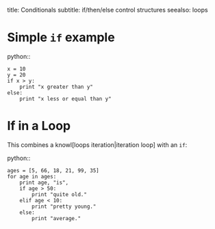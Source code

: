 title: Conditionals
subtitle: if/then/else control structures
seealso:
    loops
    
# Simple `if` example

python::

    x = 10
    y = 20
    if x > y:
        print "x greater than y"
    else:
        print "x less or equal than y"
        
# If in a Loop

This combines a knowl[loops iteration|iteration loop] with an `if`:
 
python::

    ages = [5, 66, 18, 21, 99, 35]
    for age in ages:
        print age, "is",
        if age > 50:
            print "quite old."
        elif age < 10:
            print "pretty young."
        else:
            print "average."
